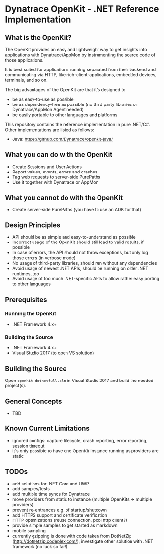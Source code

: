 # Dynatrace OpenKit - .NET Reference Implementation

## What is the OpenKit?

The OpenKit provides an easy and lightweight way to get insights into applications with Dynatrace/AppMon by instrumenting the source code of those applications.

It is best suited for applications running separated from their backend and communicating via HTTP, like rich-client-applications, embedded devices, terminals, and so on.

The big advantages of the OpenKit are that it's designed to
* be as easy-to-use as possible
* be as dependency-free as possible (no third party libraries or Dynatrace/AppMon Agent needed)
* be easily portable to other languages and platforms

This repository contains the reference implementation in pure .NET/C#. Other implementations are listed as follows:
* Java: https://github.com/Dynatrace/openkit-java/


## What you can do with the OpenKit
* Create Sessions and User Actions
* Report values, events, errors and crashes
* Tag web requests to server-side PurePaths
* Use it together with Dynatrace or AppMon

## What you cannot do with the OpenKit
* Create server-side PurePaths (you have to use an ADK for that)

## Design Principles
* API should be as simple and easy-to-understand as possible
* Incorrect usage of the OpenKit should still lead to valid results, if possible
* In case of errors, the API should not throw exceptions, but only log those errors (in verbose mode)
* No usage of third-party libraries, should run without any dependencies
* Avoid usage of newest .NET APIs, should be running on older .NET runtimes, too
* Avoid usage of too much .NET-specific APIs to allow rather easy porting to other languages

## Prerequisites

### Running the OpenKit
* .NET Framework 4.x+

### Building the Source
* .NET Framework 4.x+
* Visual Studio 2017 (to open VS solution)

## Building the Source

Open `openkit-dotnetfull.sln` in Visual Studio 2017 and build the needed project(s).

## General Concepts
* TBD

## Known Current Limitations

* ignored configs: capture lifecycle, crash reporting, error reporting, session timeout
* it's only possible to have one OpenKit instance running as providers are static

## TODOs

* add solutions for .NET Core and UWP
* add samples/tests
* add multiple time syncs for Dynatrace
* move providers from static to instance (multiple OpenKits -> multiple providers)
* prevent re-entrances e.g. of startup/shutdown
* add HTTPS support and certificate verification
* HTTP optimizations (reuse connection, pool http client?)
* provide simple samples to get started as markdown
* mobile sampling
* currently gzipping is done with code taken from DotNetZip (http://dotnetzip.codeplex.com/), investigate other solution with .NET framework (no luck so far!)
